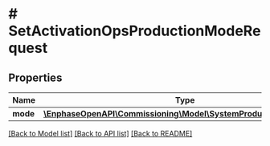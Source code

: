# # SetActivationOpsProductionModeRequest

## Properties

Name | Type | Description | Notes
------------ | ------------- | ------------- | -------------
**mode** | [**\EnphaseOpenAPI\Commissioning\Model\SystemProductionModeEnum**](SystemProductionModeEnum.md) |  |

[[Back to Model list]](../../README.md#models) [[Back to API list]](../../README.md#endpoints) [[Back to README]](../../README.md)

